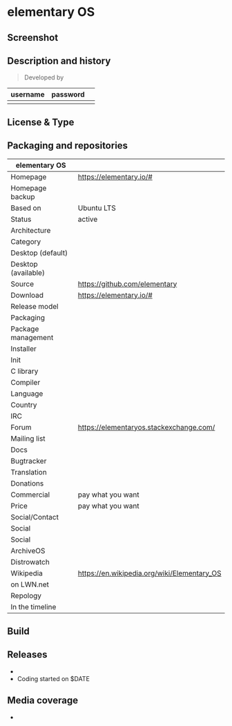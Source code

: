# elementary OS

## Screenshot


## Description and history

>

> Developed by

| username | password |  |
|----------|----------|--|
|  |  |  |


## License & Type

>


## Packaging and repositories 


| elementary OS |                  |
|-----------------------|--|
| Homepage              | <https://elementary.io/#> |
| Homepage backup       |  |
| Based on              | Ubuntu LTS |
| Status                | active |
| Architecture          |  |
| Category              |  |
| Desktop (default)     |  |
| Desktop (available)   |  |
| Source                | <https://github.com/elementary> |
| Download              | <https://elementary.io/#> |
| Release model         |  |
| Packaging             |  |
| Package management    |  |
| Installer             |  |
| Init                  |  |
| C library             |  |
| Compiler              |  |
| Language              |  |
| Country               |  |
| IRC                   |  |
| Forum                 | <https://elementaryos.stackexchange.com/> |
| Mailing list          |  |
| Docs                  |  |
| Bugtracker            |  |
| Translation           |  |
| Donations             |  |
| Commercial            | pay what you want |
| Price                 | pay what you want |
| Social/Contact        |  |
| Social                |  |
| Social                |  |
| ArchiveOS             |  |
| Distrowatch           |  |
| Wikipedia             | <https://en.wikipedia.org/wiki/Elementary_OS> |
| on LWN.net            |  |
| Repology              |  |
| In the timeline       |  |


## Build

>


## Releases

* 
* Coding started on $DATE


## Media coverage

* 

